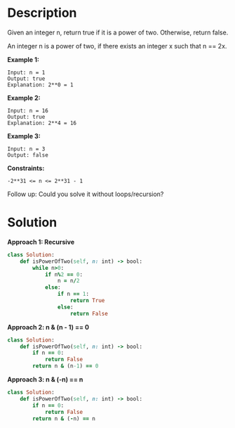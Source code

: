 # Description
Given an integer n, return true if it is a power of two. Otherwise, return false.

An integer n is a power of two, if there exists an integer x such that n == 2x.

**Example 1:**
```
Input: n = 1
Output: true
Explanation: 2**0 = 1
```
**Example 2:**
```
Input: n = 16
Output: true
Explanation: 2**4 = 16
```
**Example 3:**
```
Input: n = 3
Output: false
``` 

**Constraints:**
```
-2**31 <= n <= 2**31 - 1
```

Follow up: Could you solve it without loops/recursion?

# Solution
**Approach 1: Recursive**
```ruby
class Solution:
    def isPowerOfTwo(self, n: int) -> bool:
        while n>0:
            if n%2 == 0:
                n = n/2
            else:
                if n == 1:
                    return True
                else:
                    return False
```
**Approach 2: n & (n - 1) == 0**
```ruby
class Solution:
    def isPowerOfTwo(self, n: int) -> bool:
        if n == 0:
            return False
        return n & (n-1) == 0
```
**Approach 3: n & (-n) == n**
```ruby
class Solution:
    def isPowerOfTwo(self, n: int) -> bool:
        if n == 0:
            return False
        return n & (-n) == n
```
